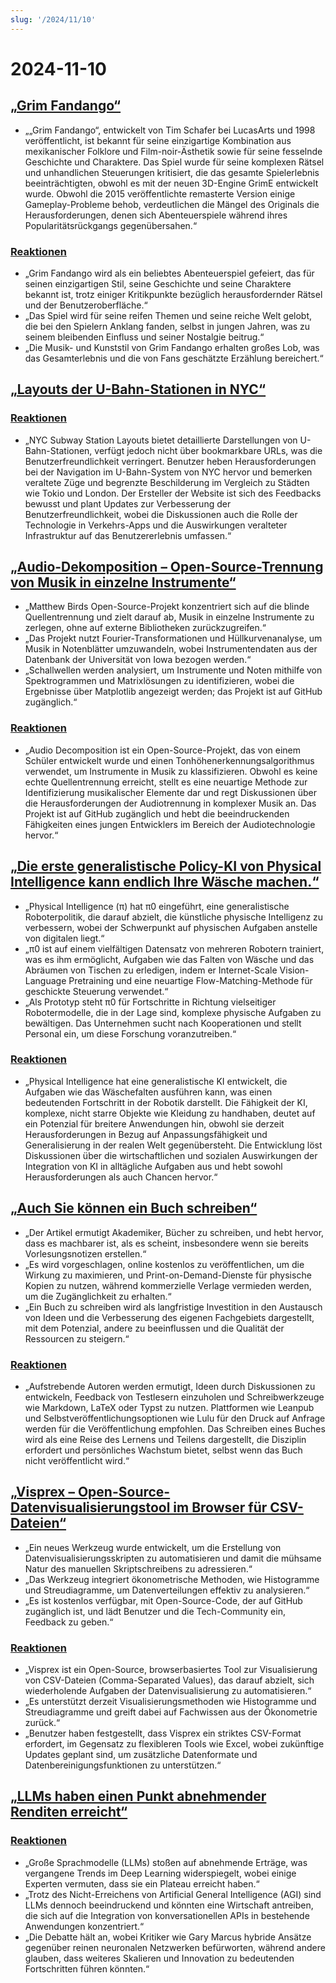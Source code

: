 ```yaml
---
slug: '/2024/11/10'
---
```


# 2024-11-10

## [„Grim Fandango“](https://www.filfre.net/2024/11/grim-fandango/)

- „„Grim Fandango“, entwickelt von Tim Schafer bei LucasArts und 1998 veröffentlicht, ist bekannt für seine einzigartige Kombination aus mexikanischer Folklore und Film-noir-Ästhetik sowie für seine fesselnde Geschichte und Charaktere. Das Spiel wurde für seine komplexen Rätsel und unhandlichen Steuerungen kritisiert, die das gesamte Spielerlebnis beeinträchtigten, obwohl es mit der neuen 3D-Engine GrimE entwickelt wurde. Obwohl die 2015 veröffentlichte remasterte Version einige Gameplay-Probleme behob, verdeutlichen die Mängel des Originals die Herausforderungen, denen sich Abenteuerspiele während ihres Popularitätsrückgangs gegenübersahen.“

### [Reaktionen](https://news.ycombinator.com/item?id=42097261)

- „Grim Fandango wird als ein beliebtes Abenteuerspiel gefeiert, das für seinen einzigartigen Stil, seine Geschichte und seine Charaktere bekannt ist, trotz einiger Kritikpunkte bezüglich herausfordernder Rätsel und der Benutzeroberfläche.“
- „Das Spiel wird für seine reifen Themen und seine reiche Welt gelobt, die bei den Spielern Anklang fanden, selbst in jungen Jahren, was zu seinem bleibenden Einfluss und seiner Nostalgie beitrug.“
- „Die Musik- und Kunststil von Grim Fandango erhalten großes Lob, was das Gesamterlebnis und die von Fans geschätzte Erzählung bereichert.“

## [„Layouts der U-Bahn-Stationen in NYC“](http://www.projectsubwaynyc.com/gallery)

### [Reaktionen](https://news.ycombinator.com/item?id=42096717)

- „NYC Subway Station Layouts bietet detaillierte Darstellungen von U-Bahn-Stationen, verfügt jedoch nicht über bookmarkbare URLs, was die Benutzerfreundlichkeit verringert. Benutzer heben Herausforderungen bei der Navigation im U-Bahn-System von NYC hervor und bemerken veraltete Züge und begrenzte Beschilderung im Vergleich zu Städten wie Tokio und London. Der Ersteller der Website ist sich des Feedbacks bewusst und plant Updates zur Verbesserung der Benutzerfreundlichkeit, wobei die Diskussionen auch die Rolle der Technologie in Verkehrs-Apps und die Auswirkungen veralteter Infrastruktur auf das Benutzererlebnis umfassen.“

## [„Audio-Dekomposition – Open-Source-Trennung von Musik in einzelne Instrumente“](https://matthew-bird.com/blogs/Audio-Decomposition.html)

- „Matthew Birds Open-Source-Projekt konzentriert sich auf die blinde Quellentrennung und zielt darauf ab, Musik in einzelne Instrumente zu zerlegen, ohne auf externe Bibliotheken zurückzugreifen.“
- „Das Projekt nutzt Fourier-Transformationen und Hüllkurvenanalyse, um Musik in Notenblätter umzuwandeln, wobei Instrumentendaten aus der Datenbank der Universität von Iowa bezogen werden.“
- „Schallwellen werden analysiert, um Instrumente und Noten mithilfe von Spektrogrammen und Matrixlösungen zu identifizieren, wobei die Ergebnisse über Matplotlib angezeigt werden; das Projekt ist auf GitHub zugänglich.“

### [Reaktionen](https://news.ycombinator.com/item?id=42098491)

- „Audio Decomposition ist ein Open-Source-Projekt, das von einem Schüler entwickelt wurde und einen Tonhöhenerkennungsalgorithmus verwendet, um Instrumente in Musik zu klassifizieren. Obwohl es keine echte Quellentrennung erreicht, stellt es eine neuartige Methode zur Identifizierung musikalischer Elemente dar und regt Diskussionen über die Herausforderungen der Audiotrennung in komplexer Musik an. Das Projekt ist auf GitHub zugänglich und hebt die beeindruckenden Fähigkeiten eines jungen Entwicklers im Bereich der Audiotechnologie hervor.“

## [„Die erste generalistische Policy-KI von Physical Intelligence kann endlich Ihre Wäsche machen.“](https://www.physicalintelligence.company/blog/pi0)

- „Physical Intelligence (π) hat π0 eingeführt, eine generalistische Roboterpolitik, die darauf abzielt, die künstliche physische Intelligenz zu verbessern, wobei der Schwerpunkt auf physischen Aufgaben anstelle von digitalen liegt.“
- „π0 ist auf einem vielfältigen Datensatz von mehreren Robotern trainiert, was es ihm ermöglicht, Aufgaben wie das Falten von Wäsche und das Abräumen von Tischen zu erledigen, indem er Internet-Scale Vision-Language Pretraining und eine neuartige Flow-Matching-Methode für geschickte Steuerung verwendet.“
- „Als Prototyp steht π0 für Fortschritte in Richtung vielseitiger Robotermodelle, die in der Lage sind, komplexe physische Aufgaben zu bewältigen. Das Unternehmen sucht nach Kooperationen und stellt Personal ein, um diese Forschung voranzutreiben.“

### [Reaktionen](https://news.ycombinator.com/item?id=42098236)

- „Physical Intelligence hat eine generalistische KI entwickelt, die Aufgaben wie das Wäschefalten ausführen kann, was einen bedeutenden Fortschritt in der Robotik darstellt. Die Fähigkeit der KI, komplexe, nicht starre Objekte wie Kleidung zu handhaben, deutet auf ein Potenzial für breitere Anwendungen hin, obwohl sie derzeit Herausforderungen in Bezug auf Anpassungsfähigkeit und Generalisierung in der realen Welt gegenübersteht. Die Entwicklung löst Diskussionen über die wirtschaftlichen und sozialen Auswirkungen der Integration von KI in alltägliche Aufgaben aus und hebt sowohl Herausforderungen als auch Chancen hervor.“

## [„Auch Sie können ein Buch schreiben“](https://parentheticallyspeaking.org/articles/write-a-book/)

- „Der Artikel ermutigt Akademiker, Bücher zu schreiben, und hebt hervor, dass es machbarer ist, als es scheint, insbesondere wenn sie bereits Vorlesungsnotizen erstellen.“
- „Es wird vorgeschlagen, online kostenlos zu veröffentlichen, um die Wirkung zu maximieren, und Print-on-Demand-Dienste für physische Kopien zu nutzen, während kommerzielle Verlage vermieden werden, um die Zugänglichkeit zu erhalten.“
- „Ein Buch zu schreiben wird als langfristige Investition in den Austausch von Ideen und die Verbesserung des eigenen Fachgebiets dargestellt, mit dem Potenzial, andere zu beeinflussen und die Qualität der Ressourcen zu steigern.“

### [Reaktionen](https://news.ycombinator.com/item?id=42096915)

- „Aufstrebende Autoren werden ermutigt, Ideen durch Diskussionen zu entwickeln, Feedback von Testlesern einzuholen und Schreibwerkzeuge wie Markdown, LaTeX oder Typst zu nutzen. Plattformen wie Leanpub und Selbstveröffentlichungsoptionen wie Lulu für den Druck auf Anfrage werden für die Veröffentlichung empfohlen. Das Schreiben eines Buches wird als eine Reise des Lernens und Teilens dargestellt, die Disziplin erfordert und persönliches Wachstum bietet, selbst wenn das Buch nicht veröffentlicht wird.“

## [„Visprex – Open-Source-Datenvisualisierungstool im Browser für CSV-Dateien“](https://docs.visprex.com/)

- „Ein neues Werkzeug wurde entwickelt, um die Erstellung von Datenvisualisierungsskripten zu automatisieren und damit die mühsame Natur des manuellen Skriptschreibens zu adressieren.“
- „Das Werkzeug integriert ökonometrische Methoden, wie Histogramme und Streudiagramme, um Datenverteilungen effektiv zu analysieren.“
- „Es ist kostenlos verfügbar, mit Open-Source-Code, der auf GitHub zugänglich ist, und lädt Benutzer und die Tech-Community ein, Feedback zu geben.“

### [Reaktionen](https://news.ycombinator.com/item?id=42096837)

- „Visprex ist ein Open-Source, browserbasiertes Tool zur Visualisierung von CSV-Dateien (Comma-Separated Values), das darauf abzielt, sich wiederholende Aufgaben der Datenvisualisierung zu automatisieren.“
- „Es unterstützt derzeit Visualisierungsmethoden wie Histogramme und Streudiagramme und greift dabei auf Fachwissen aus der Ökonometrie zurück.“
- „Benutzer haben festgestellt, dass Visprex ein striktes CSV-Format erfordert, im Gegensatz zu flexibleren Tools wie Excel, wobei zukünftige Updates geplant sind, um zusätzliche Datenformate und Datenbereinigungsfunktionen zu unterstützen.“

## [„LLMs haben einen Punkt abnehmender Renditen erreicht“](https://garymarcus.substack.com/p/confirmed-llms-have-indeed-reached)

### [Reaktionen](https://news.ycombinator.com/item?id=42097774)

- „Große Sprachmodelle (LLMs) stoßen auf abnehmende Erträge, was vergangene Trends im Deep Learning widerspiegelt, wobei einige Experten vermuten, dass sie ein Plateau erreicht haben.“
- „Trotz des Nicht-Erreichens von Artificial General Intelligence (AGI) sind LLMs dennoch beeindruckend und könnten eine Wirtschaft antreiben, die sich auf die Integration von konversationellen APIs in bestehende Anwendungen konzentriert.“
- „Die Debatte hält an, wobei Kritiker wie Gary Marcus hybride Ansätze gegenüber reinen neuronalen Netzwerken befürworten, während andere glauben, dass weiteres Skalieren und Innovation zu bedeutenden Fortschritten führen könnten.“

<head>
  <meta property="og:title" content="„Grim Fandango“" />
  <meta property="og:type" content="website" />
  <meta property="og:image" content="https://og.cho.sh/api/og/?title=%E2%80%9EGrim%20Fandango%E2%80%9C&subheading=Sonntag%2C%2010.%20November%202024%3A%20Hacker%20News%20Zusammenfassung" />
</head>
